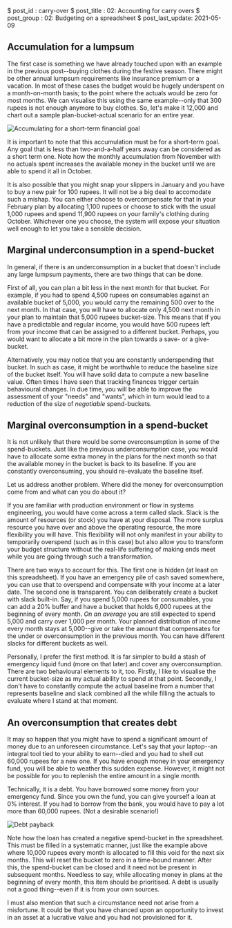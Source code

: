 $ post_id : carry-over
$ post_title : 02: Accounting for carry overs
$ post_group : 02: Budgeting on a spreadsheet
$ post_last_update: 2021-05-09

## Accumulation for a lumpsum

The first case is something we have already touched upon with an example in the previous post--buying clothes during the festive season. There might be other annual lumpsum requirements like insurance premium or a vacation. In most of these cases the budget would be hugely underspent on a month-on-month basis; to the point where the actuals would be zero for most months. We can visualise this using the same example--only that 300 rupees is not enough anymore to buy clothes. So, let's make it 12,000 and chart out a sample plan-bucket-actual scenario for an entire year.

![Accumulating for a short-term financial goal](Carry-over-accumulation.jpg)

It is important to note that this accumulation must be for a short-term goal. Any goal that is less than two-and-a-half years away can be considered as a short term one. Note how the monthly accumulation from November with no actuals spent increases the available money in the bucket until we are able to spend it all in October.

It is also possible that you might snap your slippers in January and you have to buy a new pair for 100 rupees. It will not be a big deal to accomodate such a mishap. You can either choose to overcompensate for that in your February plan by allocating 1,100 rupees or choose to stick with the usual 1,000 rupees and spend 11,900 rupees on your family's clothing during October. Whichever one you choose, the system will expose your situation well enough to let you take a sensible decision.

## Marginal underconsumption in a spend-bucket

In general, if there is an underconsumption in a bucket that doesn't include any large lumpsum payments, there are two things that can be done.

First of all, you can plan a bit less in the next month for that bucket. For example, if you had to spend 4,500 rupees on consumables against an available bucket of 5,000, you would carry the remaining 500 over to the next month. In that case, you will have to allocate only 4,500 next month in your plan to maintain that 5,000 rupees bucket-size. This means that if you have a predictable and regular income, you would have 500 rupees left from your income that can be assigned to a different bucket. Perhaps, you would want to allocate  a bit more in the plan towards a save- or a give-bucket.

Alternatively, you may notice that you are constantly underspending that bucket. In such as case, it might be worthwhle to reduce the baseline size of the bucket itself. You will have solid data to compute a new baseline value. Often times I have seen that tracking finances trigger certain behavioural changes. In due time, you will be able to improve the assessment of your "needs" and "wants", which in turn would lead to a reduction of the size of *negotiable* spend-buckets.

## Marginal overconsumption in a spend-bucket

It is not unlikely that there would be some overconsumption in some of the spend-buckets. Just like the previous underconsumption case, you would have to allocate some extra money in the plans for the next month so that the available money in the bucket is back to its baseline. If you are constantly overconsuming, you should re-evaluate the baseline itsef.

Let us address another problem. Where did the money for overconsumption come from and what can you do about it?

If you are familiar with production environment or flow in systems engineering, you would have come across a term called slack. Slack is the amount of resources (or stock) you have at your disposal. The more surplus resource you have over and above the operating resource, the more flexibility you will have. This flexibility will not only manifest in your ability to temporarily overspend (such as in this case) but also allow you to transform your budget structure without the real-life suffering of making ends meet while you are going through such a transformation.

There are two ways to account for this. The first one is hidden (at least on this spreadsheet). If you have an emergency pile of cash saved somewhere, you can use that to overspend and compensate with your income at a later date. The second one is transparent. You can deliberately create a bucket with slack built-in. Say, if you spend 5,000 rupees for consumables, you can add a 20% buffer and have a bucket that holds 6,000 rupees at the beginning of every month. *On an average* you are still expected to spend 5,000 and carry over 1,000 per month. Your planned distribution of income every month stays at 5,000--give or take the amount that compensates for the under or overconsumption in the previous month. You can have different slacks for different buckets as well.

Personally, I prefer the first method. It is far simpler to build a stash of emergency liquid fund (more on that later) and cover any overconsumption. There are two behavioural elements to it, too. Firstly, I like to visualise the current bucket-size as my actual ability to spend at that point. Secondly, I don't have to constantly compute the actual baseline from a number that represents baseline and slack combined all the while filling the actuals to evaluate where I stand at that moment.

## An overconsumption that creates debt

It may so happen that you might have to spend a significant amount of money due to an unforeseen circumstance. Let's say that your laptop--an integral tool tied to your ability to earn--died and you had to shell out 60,000 rupees for a new one. If you have enough money in your emergency fund, you will be able to weather this sudden expense. However, it might not be possible for you to replenish the entire amount in a single month.

Technically, it is a debt. You have borrowed some money from your emergency fund. Since you own the fund, you can give yourself a loan at 0% interest. If you had to borrow from the bank, you would have to pay a lot more than 60,000 rupees. (Not a desirable scenario!)

![Debt payback](Carry-over-loan.jpg)

Note how the loan has created a negative spend-bucket in the spreadsheet. This must be filled in a systematic manner, just like the example above where 10,000 rupees every month is allocated to fill this void for the next six months. This will reset the bucket to zero in a time-bound manner. After this, the spend-bucket can be closed and it need not be present in subsequent months. Needless to say, while allocating money in plans at the beginning of every month, this item should be prioritised. A debt is usually not a good thing--even if it is from your own sources.

I must also mention that such a circumstance need not arise from a misfortune. It could be that you have chanced upon an opportunity to invest in an asset at a lucrative value and you had not provisioned for it.
